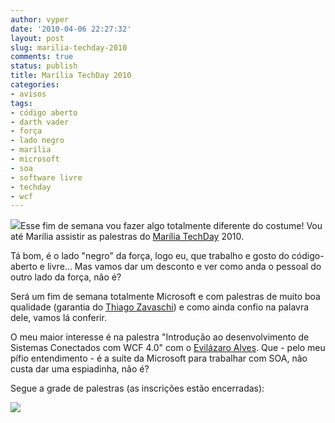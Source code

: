 ```yaml
---
author: vyper
date: '2010-04-06 22:27:32'
layout: post
slug: marilia-techday-2010
comments: true
status: publish
title: Marília TechDay 2010
categories:
- avisos
tags:
- código aberto
- darth vader
- força
- lado negro
- marília
- microsoft
- soa
- software livre
- techday
- wcf
---
```


![](http://www.mcorp.com.br/wp-content/uploads/2010/04/darth-vader-face.jpg)Esse fim de semana vou fazer algo totalmente diferente do costume!
Vou até Marília assistir as palestras do [Marília TechDay](http://www.mariliatechday.com.br/) 2010.

Tá bom, é o lado "negro" da força, logo eu, que trabalho e gosto do código-
aberto e livre... Mas vamos dar um desconto e ver como anda o pessoal do outro
lado da força, não é?

Será um fim de semana totalmente Microsoft e com palestras de muito boa
qualidade (garantia do [Thiago Zavaschi](http://www.zavaschi.com)) e como
ainda confio na palavra dele, vamos lá conferir.

O meu maior interesse é na palestra "Introdução ao desenvolvimento de Sistemas
Conectados com WCF 4.0" com o [Evilázaro Alves](http://evilazaro.net/). Que -
pelo meu pífio entendimento - é a suíte da Microsoft para trabalhar com SOA,
não custa dar uma espiadinha, não é?

Segue a grade de palestras (as inscrições estão encerradas):

[![](http://www.mcorp.com.br/wp-content/uploads/2010/04/marilia-techday.png)](http://www.mcorp.com.br/wp-content/uploads/2010/04/marilia-techday.png)

